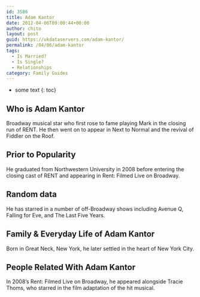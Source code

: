 ```yaml
---
id: 3586
title: Adam Kantor
date: 2012-04-06T09:00:44+00:00
author: chito
layout: post
guid: https://ukdataservers.com/adam-kantor/
permalink: /04/06/adam-kantor
tags:
  - Is Married?
  - Is Single?
  - Relationships
category: Family Guides
---
```


* some text
{: toc}
          
          
## Who is  Adam Kantor
                  
                  
                  
Broadway musical star who first rose to fame playing Mark in the closing run of RENT. He then went on to appear in Next to Normal and the revival of Fiddler on the Roof.
                  
                
                
                
## Prior to Popularity 
                  
                  
                  
He graduated from Northwestern University in 2008 before entering the closing cast of RENT and appearing in Rent: Filmed Live on Broadway.
                  
                
                
                
## Random data 
                  
                  
                  
He has starred in a number of off-Broadway shows including Avenue Q, Falling for Eve, and The Last Five Years.
                  
                
                
                
## Family & Everyday Life of Adam Kantor
                  
                  
                  
Born in Great Neck, New York, he later settled in the heart of New York City.
                  
                
                
                
## People Related With  Adam Kantor
                  
                  
                  
In 2008&#8217;s Rent: Filmed Live on Broadway, he appeared alongside Tracie Thoms, who starred in the film adaptation of the hit musical.
                  
                
              
            
          
          
          
    
    
  
